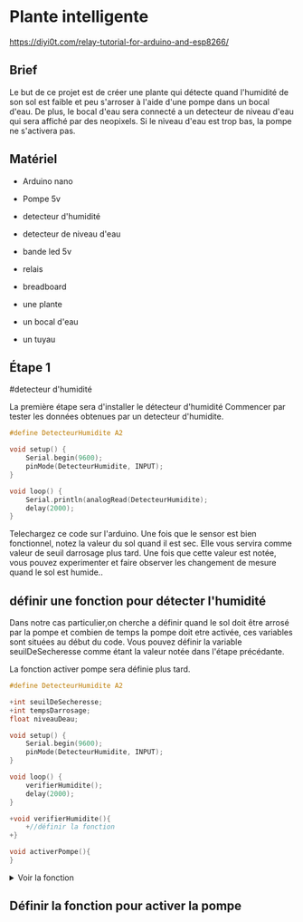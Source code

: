 # Plante intelligente

https://diyi0t.com/relay-tutorial-for-arduino-and-esp8266/


## Brief
Le but de ce projet est de créer une plante qui détecte quand l'humidité de son sol est faible et peu s'arroser
à l'aide d'une pompe dans un bocal d'eau. De plus, le bocal d'eau sera connecté a un detecteur de niveau d'eau qui sera affiché par des neopixels.
Si le niveau d'eau est trop bas, la pompe ne s'activera pas.

## Matériel
* Arduino nano
* Pompe 5v
* detecteur d'humidité
* detecteur de niveau d'eau
* bande led 5v
* relais
* breadboard

* une plante
* un bocal d'eau
* un tuyau


## Étape 1
#detecteur d'humidité

La première étape sera d'installer le détecteur d'humidité
Commencer par tester les données obtenues par un detecteur d'humidite.

```c
#define DetecteurHumidite A2

void setup() {
	Serial.begin(9600);
	pinMode(DetecteurHumidite, INPUT);
}

void loop() {
	Serial.println(analogRead(DetecteurHumidite);
	delay(2000);	
}
```

Telechargez ce code sur l'arduino.
Une fois que le sensor est bien fonctionnel, notez la valeur du sol quand il est sec. Elle vous servira comme valeur de seuil darrosage plus tard. Une fois que cette valeur est notée, vous pouvez experimenter et faire observer les changement de mesure quand le sol est humide..

## définir une fonction pour détecter l'humidité
Dans notre cas particulier,on cherche a définir quand le sol doit être arrosé par la pompe et combien de temps la pompe doit etre activée, ces variables sont situées au début du code. Vous pouvez définir la variable seuilDeSecheresse comme étant la valeur notée dans l'étape précédante. 
<div class="text-white bg-blue mb-2">
	La fonction activer pompe sera définie plus tard.
</div>


```c
#define DetecteurHumidite A2

+int seuilDeSecheresse;
+int tempsDarrosage;
float niveauDeau;

void setup() {
	Serial.begin(9600);
	pinMode(DetecteurHumidite, INPUT);
}

void loop() {
	verifierHumidite();
	delay(2000);
}

+void verifierHumidite(){
	+//définir la fonction
+}

void activerPompe(){
}
```

<details><summary>Voir la fonction </summary>
<p>

```c
void verifierHumidite(){
	humidite = analogRead(DetecteurHumidite);
	Serial.println(humidite);
	//si le sol est sec, activer la pompe
	if (humidite < seuilSecheresse ){
		activerPompe();
	}
}
```

</p>
</details>

## Définir la fonction pour activer la pompe